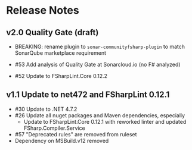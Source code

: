 # Release Notes

## v2.0 Quality Gate (draft)

- BREAKING: rename plugin to `sonar-communityfsharp-plugin` to match SonarQube marketplace requirement
- #53 Add analysis of Quality Gate at Sonarcloud.io (no F# analyzed)

- #52 Update to FSharpLint.Core 0.12.2

## v1.1 Update to net472 and FSharpLint 0.12.1

- #30 Update to .NET 4.7.2
- #26 Update all nuget packages and Maven dependencies, especially
  - Update to FSharpLint.Core 0.12.1 with reworked linter and updated FSharp.Compiler.Service
- #57 "Deprecated rules" are removed from ruleset
- Dependency on MSBuild.v12 removed
